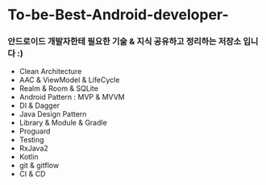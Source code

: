 # To-be-Best-Android-developer-

### 안드로이드 개발자한테 필요한 기술 & 지식 공유하고 정리하는 저장소 입니다 :)

- Clean Architecture
- AAC & ViewModel & LifeCycle
- Realm & Room & SQLite
- Android Pattern : MVP & MVVM
- DI & Dagger​
- Java Design Pattern 
- Library & Module & Gradle
- Proguard
- Testing
- RxJava2
- Kotlin
- git & gitflow
- CI & CD

